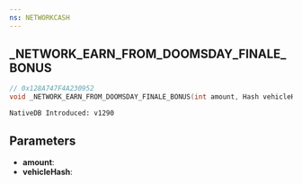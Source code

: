 ```yaml
---
ns: NETWORKCASH
---
```

## _NETWORK_EARN_FROM_DOOMSDAY_FINALE_BONUS

```c
// 0x128A747F4A230952
void _NETWORK_EARN_FROM_DOOMSDAY_FINALE_BONUS(int amount, Hash vehicleHash);
```

```
NativeDB Introduced: v1290
```

## Parameters
* **amount**:
* **vehicleHash**:
